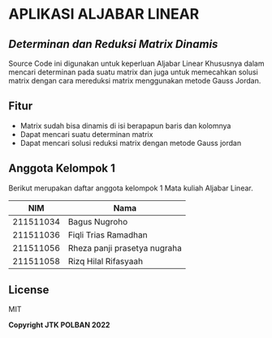 # APLIKASI ALJABAR LINEAR
## _Determinan dan Reduksi Matrix Dinamis_

Source Code ini digunakan untuk keperluan Aljabar Linear Khususnya dalam mencari determinan pada suatu matrix dan juga untuk memecahkan solusi matrix dengan cara mereduksi matrix menggunakan metode Gauss Jordan.

## Fitur
- Matrix sudah bisa dinamis di isi berapapun baris dan kolomnya
- Dapat mencari suatu determinan matrix
- Dapat mencari solusi reduksi matrix dengan metode Gauss jordan

## Anggota Kelompok 1

Berikut merupakan daftar anggota kelompok 1 Mata kuliah Aljabar Linear.

| NIM | Nama |
| ------ | ------ |
| 211511034 | Bagus Nugroho |
| 211511036 | Fiqli Trias Ramadhan |
| 211511056 | Rheza panji prasetya nugraha |
| 211511058 | Rizq Hilal Rifasyaah |



## License

MIT

**Copyright JTK POLBAN 2022**

[//]: # (These are reference links used in the body of this note and get stripped out when the markdown processor does its job. There is no need to format nicely because it shouldn't be seen. Thanks SO - http://stackoverflow.com/questions/4823468/store-comments-in-markdown-syntax)

   [dill]: <https://github.com/joemccann/dillinger>
   [git-repo-url]: <https://github.com/joemccann/dillinger.git>
   [john gruber]: <http://daringfireball.net>
   [df1]: <http://daringfireball.net/projects/markdown/>
   [markdown-it]: <https://github.com/markdown-it/markdown-it>
   [Ace Editor]: <http://ace.ajax.org>
   [node.js]: <http://nodejs.org>
   [Twitter Bootstrap]: <http://twitter.github.com/bootstrap/>
   [jQuery]: <http://jquery.com>
   [@tjholowaychuk]: <http://twitter.com/tjholowaychuk>
   [express]: <http://expressjs.com>
   [AngularJS]: <http://angularjs.org>
   [Gulp]: <http://gulpjs.com>

   [PlDb]: <https://github.com/joemccann/dillinger/tree/master/plugins/dropbox/README.md>
   [PlGh]: <https://github.com/joemccann/dillinger/tree/master/plugins/github/README.md>
   [PlGd]: <https://github.com/joemccann/dillinger/tree/master/plugins/googledrive/README.md>
   [PlOd]: <https://github.com/joemccann/dillinger/tree/master/plugins/onedrive/README.md>
   [PlMe]: <https://github.com/joemccann/dillinger/tree/master/plugins/medium/README.md>
   [PlGa]: <https://github.com/RahulHP/dillinger/blob/master/plugins/googleanalytics/README.md>
